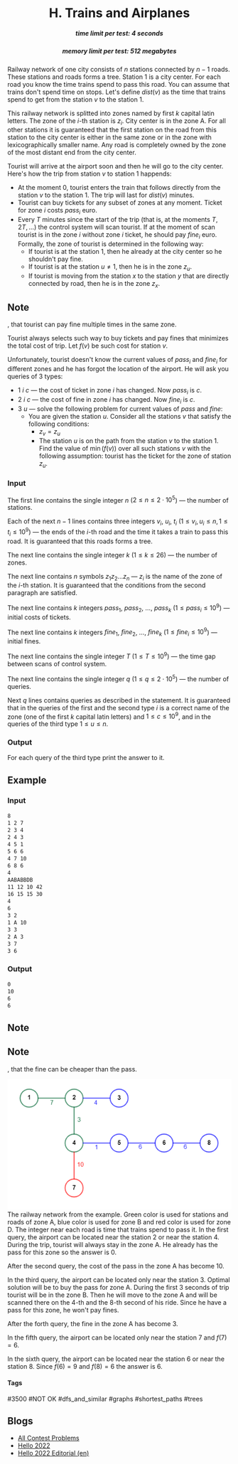 <h1 style='text-align: center;'> H. Trains and Airplanes</h1>

<h5 style='text-align: center;'>time limit per test: 4 seconds</h5>
<h5 style='text-align: center;'>memory limit per test: 512 megabytes</h5>

Railway network of one city consists of $n$ stations connected by $n-1$ roads. These stations and roads forms a tree. Station $1$ is a city center. For each road you know the time trains spend to pass this road. You can assume that trains don't spend time on stops. Let's define $dist(v)$ as the time that trains spend to get from the station $v$ to the station $1$.

This railway network is splitted into zones named by first $k$ capital latin letters. The zone of the $i$-th station is $z_i$. City center is in the zone A. For all other stations it is guaranteed that the first station on the road from this station to the city center is either in the same zone or in the zone with lexicographically smaller name. Any road is completely owned by the zone of the most distant end from the city center.

Tourist will arrive at the airport soon and then he will go to the city center. Here's how the trip from station $v$ to station $1$ happends: 

* At the moment $0$, tourist enters the train that follows directly from the station $v$ to the station $1$. The trip will last for $dist(v)$ minutes.
* Tourist can buy tickets for any subset of zones at any moment. Ticket for zone $i$ costs $pass_i$ euro.
* Every $T$ minutes since the start of the trip (that is, at the moments $T, 2T, \ldots$) the control system will scan tourist. If at the moment of scan tourist is in the zone $i$ without zone $i$ ticket, he should pay $fine_i$ euro. Formally, the zone of tourist is determined in the following way:
	+ If tourist is at the station $1$, then he already at the city center so he shouldn't pay fine.
	+ If tourist is at the station $u \neq 1$, then he is in the zone $z_u$.
	+ If tourist is moving from the station $x$ to the station $y$ that are directly connected by road, then he is in the zone $z_x$. 
## Note

, that tourist can pay fine multiple times in the same zone.

Tourist always selects such way to buy tickets and pay fines that minimizes the total cost of trip. Let $f(v)$ be such cost for station $v$.

Unfortunately, tourist doesn't know the current values of $pass_i$ and $fine_i$ for different zones and he has forgot the location of the airport. He will ask you queries of $3$ types:

* $1$ $i$ $c$ — the cost of ticket in zone $i$ has changed. Now $pass_i$ is $c$.
* $2$ $i$ $c$ — the cost of fine in zone $i$ has changed. Now $fine_i$ is $c$.
* $3$ $u$ — solve the following problem for current values of $pass$ and $fine$:
	+ You are given the station $u$. Consider all the stations $v$ that satisfy the following conditions:
		- $z_v = z_u$
		- The station $u$ is on the path from the station $v$ to the station $1$. Find the value of $\min(f(v))$ over all such stations $v$ with the following assumption: tourist has the ticket for the zone of station $z_u$.
### Input

The first line contains the single integer $n$ ($2 \leq n \leq 2 \cdot 10^5$) — the number of stations.

Each of the next $n - 1$ lines contains three integers $v_i$, $u_i$, $t_i$ ($1 \leq v_i, u_i \leq n, 1 \leq t_i \leq 10^9$) — the ends of the $i$-th road and the time it takes a train to pass this road. It is guaranteed that this roads forms a tree.

The next line contains the single integer $k$ ($1 \leq k \leq 26$) — the number of zones.

The next line contains $n$ symbols $z_1z_2 \ldots z_n$ — $z_i$ is the name of the zone of the $i$-th station. It is guaranteed that the conditions from the second paragraph are satisfied.

The next line contains $k$ integers $pass_1$, $pass_2$, $\ldots$, $pass_k$ ($1 \leq pass_i \leq 10^9$) — initial costs of tickets.

The next line contains $k$ integers $fine_1$, $fine_2$, $\ldots$, $fine_k$ ($1 \leq fine_i \leq 10^9$) — initial fines.

The next line contains the single integer $T$ ($1 \leq T \leq 10^9$) — the time gap between scans of control system.

The next line contains the single integer $q$ ($1 \leq q \leq 2 \cdot 10^5$) — the number of queries.

Next $q$ lines contains queries as described in the statement. It is guaranteed that in the queries of the first and the second type $i$ is a correct name of the zone (one of the first $k$ capital latin letters) and $1 \leq c \leq 10^9$, and in the queries of the third type $1 \leq u \leq n$.

### Output

For each query of the third type print the answer to it.

## Example

### Input


```text
8
1 2 7
2 3 4
2 4 3
4 5 1
5 6 6
4 7 10
6 8 6
4
AABABBDB
11 12 10 42
16 15 15 30
4
6
3 2
1 A 10
3 3
2 A 3
3 7
3 6
```
### Output


```text
0
10
6
6
```
## Note

## Note

, that the fine can be cheaper than the pass.

 ![](images/4ab3919d8b1770894a43b03b4881c6598c667543.png) The railway network from the example. Green color is used for stations and roads of zone A, blue color is used for zone B and red color is used for zone D. The integer near each road is time that trains spend to pass it. In the first query, the airport can be located near the station $2$ or near the station $4$. During the trip, tourist will always stay in the zone A. He already has the pass for this zone so the answer is $0$.

After the second query, the cost of the pass in the zone A has become $10$.

In the third query, the airport can be located only near the station $3$. Optimal solution will be to buy the pass for zone A. During the first $3$ seconds of trip tourist will be in the zone B. Then he will move to the zone A and will be scanned there on the $4$-th and the $8$-th second of his ride. Since he have a pass for this zone, he won't pay fines.

After the forth query, the fine in the zone A has become $3$.

In the fifth query, the airport can be located only near the station $7$ and $f(7) = 6$.

In the sixth query, the airport can be located near the station $6$ or near the station $8$. Since $f(6)=9$ and $f(8)=6$ the answer is $6$.



#### Tags 

#3500 #NOT OK #dfs_and_similar #graphs #shortest_paths #trees 

## Blogs
- [All Contest Problems](../Hello_2022.md)
- [Hello 2022](../blogs/Hello_2022.md)
- [Hello 2022 Editorial (en)](../blogs/Hello_2022_Editorial_(en).md)
